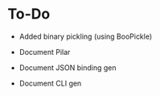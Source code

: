 To-Do
=====

* Added binary pickling (using BooPickle)

* Document Pilar

* Document JSON binding gen

* Document CLI gen
